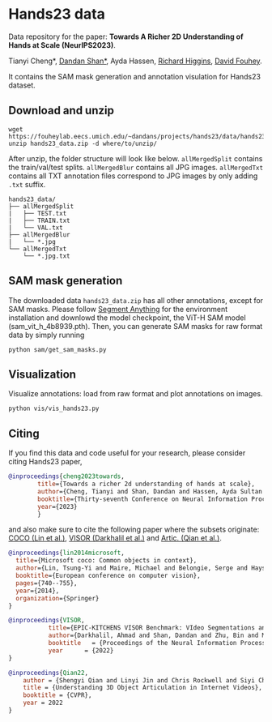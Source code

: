 # Hands23 data

Data repository for the paper: **Towards A Richer 2D Understanding of Hands at Scale (NeurIPS2023)**.

Tianyi Cheng*, [Dandan Shan*](https://ddshan.github.io/), Ayda Hassen, [Richard Higgins](https://relh.net/), [David Fouhey](https://cs.nyu.edu/~fouhey/).

It contains the SAM mask generation and annotation visulation for Hands23 dataset.

## Download and unzip
```
wget https://fouheylab.eecs.umich.edu/~dandans/projects/hands23/data/hands23_data.zip
unzip hands23_data.zip -d where/to/unzip/
```
After unzip, the folder structure will look like below. `allMergedSplit` contains the train/val/test splits. `allMergedBlur` contains all JPG images. `allMergedTxt` contains all TXT annotation files correspond to JPG images by only adding `.txt` suffix. 
```
hands23_data/
├── allMergedSplit
|   ├── TEST.txt
|   ├── TRAIN.txt
|   └── VAL.txt
├── allMergedBlur
|   └── *.jpg
└── allMergedTxt
    └── *.jpg.txt
```



## SAM mask generation
The downloaded data `hands23_data.zip` has all other annotations, except for SAM masks. Please follow [Segment Anything](https://github.com/facebookresearch/segment-anything) for the environment installation and downlowd the model checkpoint, the ViT-H SAM model (sam_vit_h_4b8939.pth). Then, you can generate SAM masks for raw format data by simply running
```
python sam/get_sam_masks.py
```




## Visualization
Visualize annotations: load from raw format and plot annotations on images.
```
python vis/vis_hands23.py
```



<!-- ## Data processing
Generate annotation from raw to COCO format.
```
python data_prep/get_coco_format.py
```
 -->


<!-- ## Acknowledgement
SAM -->

## Citing

If you find this data and code useful for your research, please consider citing Hands23 paper,

```bibtex
@inproceedings{cheng2023towards,
        title={Towards a richer 2d understanding of hands at scale},
        author={Cheng, Tianyi and Shan, Dandan and Hassen, Ayda Sultan and Higgins, Richard Ely Locke and Fouhey, David},
        booktitle={Thirty-seventh Conference on Neural Information Processing Systems},
        year={2023}
        }

```

and also make sure to cite the following paper where the subsets originate: [COCO (Lin et al.)](https://cocodataset.org/#home), [VISOR (Darkhalil et al.)](https://epic-kitchens.github.io/VISOR/) and [Artic. (Qian et al.)](https://jasonqsy.github.io/Articulation3D/).
```bibtex
@inproceedings{lin2014microsoft,
  title={Microsoft coco: Common objects in context},
  author={Lin, Tsung-Yi and Maire, Michael and Belongie, Serge and Hays, James and Perona, Pietro and Ramanan, Deva and Doll{\'a}r, Piotr and Zitnick, C Lawrence},
  booktitle={European conference on computer vision},
  pages={740--755},
  year={2014},
  organization={Springer}
}
```

```bibtex
@inproceedings{VISOR,
           title={EPIC-KITCHENS VISOR Benchmark: VIdeo Segmentations and Object Relations},
           author={Darkhalil, Ahmad and Shan, Dandan and Zhu, Bin and Ma, Jian and Kar, Amlan and Higgins, Richard and Fidler, Sanja and Fouhey, David and Damen, Dima},
           booktitle   = {Proceedings of the Neural Information Processing Systems (NeurIPS) Track on Datasets and Benchmarks},
           year      = {2022}
} 
```

```bibtex
@inproceedings{Qian22,
    author = {Shengyi Qian and Linyi Jin and Chris Rockwell and Siyi Chen and David F. Fouhey},
    title = {Understanding 3D Object Articulation in Internet Videos},
    booktitle = {CVPR},
    year = 2022
}
```